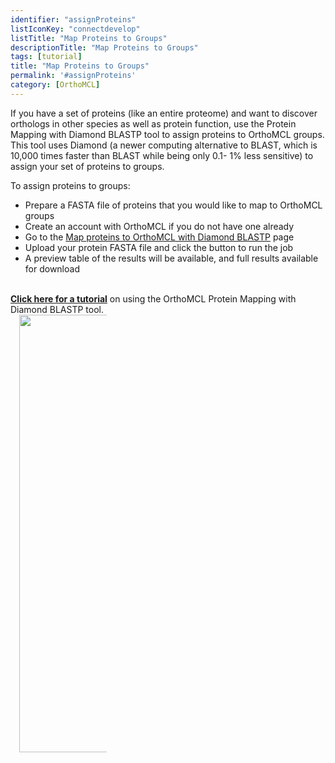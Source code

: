 ```yaml
---
identifier: "assignProteins"
listIconKey: "connectdevelop"
listTitle: "Map Proteins to Groups"
descriptionTitle: "Map Proteins to Groups"
tags: [tutorial]
title: "Map Proteins to Groups"
permalink: '#assignProteins'
category: [OrthoMCL]
---
```

<div style="margin: auto; max-width: 51em;">
  <p>If you have a set of proteins (like an entire proteome) and want to discover orthologs in other species as well as protein function, use the Protein Mapping with Diamond BLASTP tool to assign proteins to OrthoMCL groups. This tool uses Diamond (a newer computing alternative to BLAST, which is 10,000 times faster than BLAST while being only 0.1- 1% less sensitive) to assign your set of proteins to groups. </p>
<p>To assign proteins to groups:
<ul>
<li>Prepare a FASTA file of proteins that you would like to map to OrthoMCL groups</li>
<li>Create an account with OrthoMCL if you do not have one already</li>
<li>Go to the <a href="/a/app/workspace/map-proteins/new">Map proteins to OrthoMCL with Diamond BLASTP</a> page</li>
<li>Upload your protein FASTA file and click the button to run the job</li>
<li>A preview table of the results will be available, and full results available for download</li>
</ul>
<br>
<a href="{{'/documents/OrthoMCL_protein_mapping_tutorial.pdf' | absolute_url}}"><b>Click here for a tutorial</b></a> on using the OrthoMCL Protein Mapping with Diamond BLASTP tool.
<br>
<div style="width: 10em; margin: 0 1em;">
      <img style="width: 50em" src="{{ "/assets/images/resources_tools/orthomcl_diamond_tool.png" | absolute_url }}"/>
</div>



